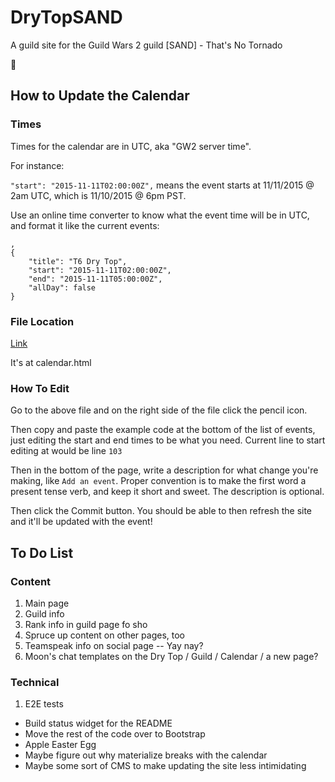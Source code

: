 # DryTopSAND
A guild site for the Guild Wars 2 guild [SAND] - That's No Tornado

:tada:

## How to Update the Calendar

### Times

Times for the calendar are in UTC, aka "GW2 server time".

For instance:

`"start": "2015-11-11T02:00:00Z",` means the event starts at 11/11/2015 @ 2am UTC, which is 11/10/2015 @ 6pm PST.

Use an online time converter to know what the event time will be in UTC, and format it like the current events:

```
,
{
    "title": "T6 Dry Top",
    "start": "2015-11-11T02:00:00Z",
    "end": "2015-11-11T05:00:00Z",
    "allDay": false
}
```


### File Location

[Link](calendar.html)

It's at calendar.html

### How To Edit

Go to the above file and on the right side of the file click the pencil icon.

Then copy and paste the example code at the bottom of the list of events, just editing the start and end times to be what you need.
Current line to start editing at would be line `103`

Then in the bottom of the page, write a description for what change you're making, like `Add an event`.
Proper convention is to make the first word a present tense verb, and keep it short and sweet. The description is optional.

Then click the Commit button. You should be able to then refresh the site and it'll be updated with the event!

## To Do List

### Content

1. Main page
2. Guild info
3. Rank info in guild page fo sho
4. Spruce up content on other pages, too
5. Teamspeak info on social page -- Yay nay?
6. Moon's chat templates on the Dry Top / Guild / Calendar / a new page?

### Technical

1. E2E tests
* Build status widget for the README
* Move the rest of the code over to Bootstrap
* Apple Easter Egg
* Maybe figure out why materialize breaks with the calendar
* Maybe some sort of CMS to make updating the site less intimidating
